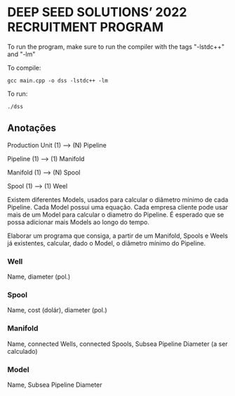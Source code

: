# DEEP SEED SOLUTIONS’ 2022 RECRUITMENT PROGRAM

To run the program, make sure to run the compiler with the tags "-lstdc++" and "-lm"

To compile:
```
gcc main.cpp -o dss -lstdc++ -lm 
```
To run:
```
./dss
```

## Anotações

Production Unit (1) --> (N) Pipeline

Pipeline (1) --> (1) Manifold

Manifold (1) --> (N) Spool

Spool (1) --> (1) Weel


Existem diferentes Models, usados para calcular o diâmetro mínimo de cada Pipeline. Cada Model possui uma equação.
Cada empresa cliente pode usar mais de um Model para calcular o diametro do Pipeline.
É esperado que se possa adicionar mais Models ao longo do tempo.

Elaborar um programa que consiga, a partir de um Manifold, Spools e Weels já existentes, calcular, dado o Model, o diâmetro mínimo do Pipeline.

### Well
Name, diameter (pol.)

### Spool
Name, cost (dolár), diameter (pol.)

### Manifold
Name, connected Wells, connected Spools, Subsea Pipeline Diameter (a ser calculado)

### Model
Name, Subsea Pipeline Diameter


